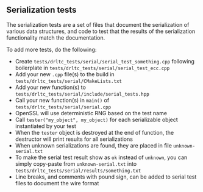 
Serialization tests
-------------------

The serialization tests are a set of files that document the serialization of various data structures,
and code to test that the results of the serialization functionality match the documentation.

To add more tests, do the following:

- Create `tests/drltc_tests/serial/serial_test_something.cpp` following boilerplate in `tests/drltc_tests/serial/serial_test_ecc.cpp`
- Add your new `.cpp` file(s) to the build in `tests/drltc_tests/serial/CMakeLists.txt`
- Add your new function(s) to `tests/drltc_tests/serial/include/serial_tests.hpp`
- Call your new function(s) in `main()` of `tests/drltc_tests/serial/serial.cpp`
- OpenSSL will use deterministic RNG based on the test name
- Call `tester("my_object", my_object)` for each serializable object instantiated by your test
- When the `tester` object is destroyed at the end of function, the destructor will print results for all serializations
- When unknown serializations are found, they are placed in file `unknown-serial.txt`
- To make the serial test result show as `ok` instead of `unknown`, you can simply copy-paste from `unknown-serial.txt` into `tests/drltc_tests/serial/results/something.txt`
- Line breaks, and comments with pound sign, can be added to serial test files to document the wire format


